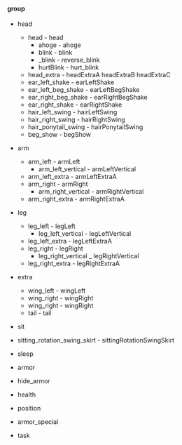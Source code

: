 #### group
- head
  - head - head
    - ahoge - ahoge
    - blink - blink
    - _blink - reverse_blink
    - hurtBlink - hurt_blink
  - head_extra - headExtraA headExtraB headExtraC
  - ear_left_shake - earLeftShake
  - ear_left_beg_shake - earLeftBegShake
  - ear_right_beg_shake - earRightBegShake
  - ear_right_shake - earRightShake
  - hair_left_swing - hairLeftSwing
  - hair_right_swing - hairRightSwing
  - hair_ponytail_swing - hairPonytailSwing
  - beg_show - begShow

- arm
  - arm_left - armLeft
    - arm_left_vertical - armLeftVertical
  - arm_left_extra - armLeftExtraA
  - arm_right - armRight
    - arm_right_vertical - armRightVertical
  - arm_right_extra - armRightExtraA

- leg
  - leg_left - legLeft
    - leg_left_vertical - legLeftVertical
  - leg_left_extra - legLeftExtraA
  - leg_right - legRight
    - leg_right_vertical _ legRightVertical
  - leg_right_extra - legRightExtraA

- extra
  - wing_left - wingLeft
  - wing_right - wingRight
  - wing_right - wingRight
  - tail - tail

- sit
- sitting_rotation_swing_skirt - sittingRotationSwingSkirt
- sleep
- armor
- hide_armor
- health
- position
- armor_special
- task
